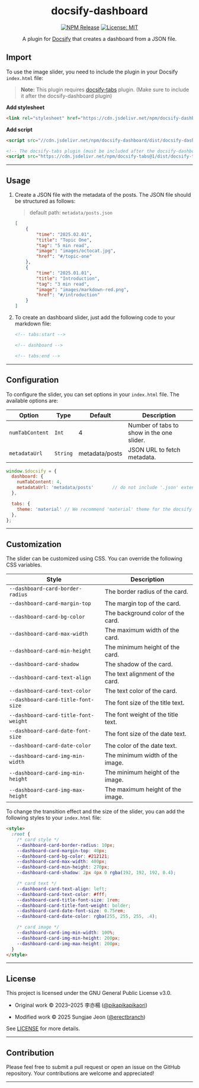 <div align="center">

# docsify-dashboard

[![NPM Release](https://img.shields.io/npm/v/docsify-dashboard.svg?logo=npm&style=flat-square)](https://www.npmjs.com/package/docsify-dashboard)
[![License: MIT](https://img.shields.io/badge/License-GPLv3-yellow.svg?style=flat-square)](https://github.com/erectbranch/docsify-dashboard/blob/master/LICENSE)

A plugin for [Docsify](https://docsify.js.org/#/) that creates a dashboard from a JSON file.

</div>

## Import

To use the image slider, you need to include the plugin in your Docsify `index.html` file:

> **Note:** This plugin requires [docsify-tabs](https://jhildenbiddle.github.io/docsify-tabs/#/) plugin. (Make sure to include it after the docsify-dashboard plugin)

**Add stylesheet**

```html
<link rel="stylesheet" href="https://cdn.jsdelivr.net/npm/docsify-dashboard/dist/dashboard.min.css">
```

**Add script**

```html
<script src="//cdn.jsdelivr.net/npm/docsify-dashboard/dist/docsify-dashboard.min.js"></script>

<!-- The docsify-tabs plugin (must be included after the docsify-dashboard plugin) -->
<script src="https://cdn.jsdelivr.net/npm/docsify-tabs@1/dist/docsify-tabs.min.js"></script>
```

---

## Usage

1. Create a JSON file with the metadata of the posts. The JSON file should be structured as follows:

    > default path: `metadata/posts.json`

    ```json
    [
        {
            "time": "2025.02.01",
            "title": "Topic One",
            "tag": "5 min read",
            "image": "images/octocat.jpg",
            "href": "#/topic-one"
        },
        {
            "time": "2025.01.01",
            "title": "Introduction",
            "tag": "3 min read",
            "image": "images/markdown-red.png",
            "href": "#/introduction"
        }
    ]
    ```

2. To create an dashboard slider, just add the following code to your markdown file:

    ```markdown
    <!-- tabs:start -->

    <!-- dashboard -->

    <!-- tabs:end -->
    ```

---

## Configuration

To configure the slider, you can set options in your `index.html` file. The available options are:

| Option | Type | Default | Description |
| --- | --- | --- | --- |
| `numTabContent` | `Int` | 4 | Number of tabs to show in the one slider. |
| `metadataUrl` | `String` | metadata/posts | JSON URL to fetch metadata. |

```javascript
window.$docsify = {
  dashboard: {
    numTabContent: 4,
    metadataUrl: 'metadata/posts'       // do not include '.json' extension
  },

  tabs: {
    theme: 'material' // We recommend 'material' theme for the docsify-tabs
  },
};
```

---

## Customization

The slider can be customized using CSS. You can override the following CSS variables.

| Style | Description |
| --- | --- |
| `--dashboard-card-border-radius` | The border radius of the card. |
| `--dashboard-card-margin-top` | The margin top of the card. |
| `--dashboard-card-bg-color` | The background color of the card. |
| `--dashboard-card-max-width` | The maximum width of the card. |
| `--dashboard-card-min-height` | The minimum height of the card. |
| `--dashboard-card-shadow` | The shadow of the card. |
| `--dashboard-card-text-align` | The text alignment of the card. |
| `--dashboard-card-text-color` | The text color of the card. |
| `--dashboard-card-title-font-size` | The font size of the title text. |
| `--dashboard-card-title-font-weight` | The font weight of the title text. |
| `--dashboard-card-date-font-size` | The font size of the date text. |
| `--dashboard-card-date-color` | The color of the date text. |
| `--dashboard-card-img-min-width` | The minimum width of the image. |
| `--dashboard-card-img-min-height` | The minimum height of the image. |
| `--dashboard-card-img-max-height` | The maximum height of the image. |

To change the transition effect and the size of the slider, you can add the following styles to your `index.html` file:

```html
<style>
  :root {
    /* card style */
    --dashboard-card-border-radius: 10px;
    --dashboard-card-margin-top: 40px; 
    --dashboard-card-bg-color: #212121; 
    --dashboard-card-max-width: 400px;
    --dashboard-card-min-height: 270px;
    --dashboard-card-shadow: 2px 4px 0 rgba(192, 192, 192, 0.4);

    /* card text */
    --dashboard-card-text-align: left; 
    --dashboard-card-text-color: #fff;
    --dashboard-card-title-font-size: 1rem; 
    --dashboard-card-title-font-weight: bolder; 
    --dashboard-card-date-font-size: 0.75rem; 
    --dashboard-card-date-color: rgba(255, 255, 255, .4); 

    /* card image */
    --dashboard-card-img-min-width: 100%;
    --dashboard-card-img-min-height: 200px;
    --dashboard-card-img-max-height: 200px;
  }
</style>
```

---

## License

This project is licensed under the GNU General Public License v3.0.

- Original work © 2023–2025 李亦楊 ([@pikapikapikaori](https://github.com/pikapikapikaori))

- Modified work © 2025 Sungjae Jeon ([@erectbranch](https://github.com/erectbranch))

See [LICENSE](LICENSE) for more details.

---

## Contribution

Please feel free to submit a pull request or open an issue on the GitHub repository. Your contributions are welcome and appreciated!

---